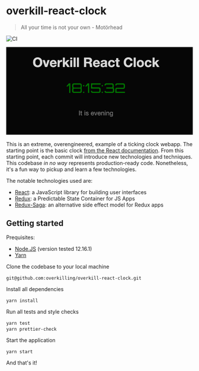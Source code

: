 # overkill-react-clock

> All your time is not your own - Motörhead

![CI](https://github.com/overkilling/overkill-react-clock/workflows/CI/badge.svg)

![Overkill React Clock](/public/sample.png?raw=true)

This is an extreme, overengineered, example of a ticking clock webapp. 
The starting point is the basic clock [from the React documentation](https://reactjs.org/docs/rendering-elements.html).
From this starting point, each commit will introduce new technologies and techniques. 
This codebase *in no way* represents production-ready code.
Nonetheless, it's a fun way to pickup and learn a few technologies.

The notable technologies used are:
* [React](https://reactjs.org/): a JavaScript library for building user interfaces
* [Redux](https://redux.js.org/): a Predictable State Container for JS Apps
* [Redux-Saga](https://redux-saga.js.org/): an alternative side effect model for Redux apps

## Getting started

Prequisites:
* [Node.JS](https://nodejs.org/) (version tested 12.16.1)
* [Yarn](https://yarnpkg.com/)

Clone the codebase to your local machine

    git@github.com:overkilling/overkill-react-clock.git

Install all dependencies

    yarn install
    
Run all tests and style checks

    yarn test
    yarn prettier-check
    
Start the application

    yarn start
    
 And that's it!
